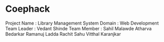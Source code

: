 # Coephack

Project Name : Library Management System
Domain : Web Development
Team Leader : Vedant Shinde
Team Member : Sahil Malawde
              Atharva Bedarkar
              Ramanuj Ladda
              Rachit Sahu
              Vitthal Karanjkar
